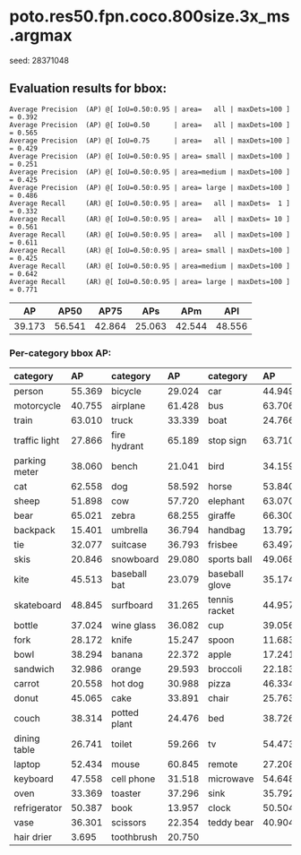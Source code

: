 # poto.res50.fpn.coco.800size.3x_ms.argmax  

seed: 28371048

## Evaluation results for bbox:  

```  
Average Precision  (AP) @[ IoU=0.50:0.95 | area=   all | maxDets=100 ] = 0.392
Average Precision  (AP) @[ IoU=0.50      | area=   all | maxDets=100 ] = 0.565
Average Precision  (AP) @[ IoU=0.75      | area=   all | maxDets=100 ] = 0.429
Average Precision  (AP) @[ IoU=0.50:0.95 | area= small | maxDets=100 ] = 0.251
Average Precision  (AP) @[ IoU=0.50:0.95 | area=medium | maxDets=100 ] = 0.425
Average Precision  (AP) @[ IoU=0.50:0.95 | area= large | maxDets=100 ] = 0.486
Average Recall     (AR) @[ IoU=0.50:0.95 | area=   all | maxDets=  1 ] = 0.332
Average Recall     (AR) @[ IoU=0.50:0.95 | area=   all | maxDets= 10 ] = 0.561
Average Recall     (AR) @[ IoU=0.50:0.95 | area=   all | maxDets=100 ] = 0.611
Average Recall     (AR) @[ IoU=0.50:0.95 | area= small | maxDets=100 ] = 0.425
Average Recall     (AR) @[ IoU=0.50:0.95 | area=medium | maxDets=100 ] = 0.642
Average Recall     (AR) @[ IoU=0.50:0.95 | area= large | maxDets=100 ] = 0.771
```  
|   AP   |  AP50  |  AP75  |  APs   |  APm   |  APl   |  
|:------:|:------:|:------:|:------:|:------:|:------:|  
| 39.173 | 56.541 | 42.864 | 25.063 | 42.544 | 48.556 |

### Per-category bbox AP:  

| category      | AP     | category     | AP     | category       | AP     |  
|:--------------|:-------|:-------------|:-------|:---------------|:-------|  
| person        | 55.369 | bicycle      | 29.024 | car            | 44.949 |  
| motorcycle    | 40.755 | airplane     | 61.428 | bus            | 63.706 |  
| train         | 63.010 | truck        | 33.339 | boat           | 24.766 |  
| traffic light | 27.866 | fire hydrant | 65.189 | stop sign      | 63.710 |  
| parking meter | 38.060 | bench        | 21.041 | bird           | 34.159 |  
| cat           | 62.558 | dog          | 58.592 | horse          | 53.840 |  
| sheep         | 51.898 | cow          | 57.720 | elephant       | 63.070 |  
| bear          | 65.021 | zebra        | 68.255 | giraffe        | 66.300 |  
| backpack      | 15.401 | umbrella     | 36.794 | handbag        | 13.792 |  
| tie           | 32.077 | suitcase     | 36.793 | frisbee        | 63.497 |  
| skis          | 20.846 | snowboard    | 29.080 | sports ball    | 49.068 |  
| kite          | 45.513 | baseball bat | 23.079 | baseball glove | 35.174 |  
| skateboard    | 48.845 | surfboard    | 31.265 | tennis racket  | 44.957 |  
| bottle        | 37.024 | wine glass   | 36.082 | cup            | 39.056 |  
| fork          | 28.172 | knife        | 15.247 | spoon          | 11.683 |  
| bowl          | 38.294 | banana       | 22.372 | apple          | 17.241 |  
| sandwich      | 32.986 | orange       | 29.593 | broccoli       | 22.183 |  
| carrot        | 20.558 | hot dog      | 30.988 | pizza          | 46.334 |  
| donut         | 45.065 | cake         | 33.891 | chair          | 25.763 |  
| couch         | 38.314 | potted plant | 24.476 | bed            | 38.726 |  
| dining table  | 26.741 | toilet       | 59.266 | tv             | 54.473 |  
| laptop        | 52.434 | mouse        | 60.845 | remote         | 27.208 |  
| keyboard      | 47.558 | cell phone   | 31.518 | microwave      | 54.648 |  
| oven          | 33.369 | toaster      | 37.296 | sink           | 35.792 |  
| refrigerator  | 50.387 | book         | 13.957 | clock          | 50.504 |  
| vase          | 36.301 | scissors     | 22.354 | teddy bear     | 40.904 |  
| hair drier    | 3.695  | toothbrush   | 20.750 |                |        |
